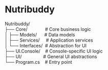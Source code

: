 # Nutribuddy

Nutribuddy/  
├── Core/                &nbsp;&nbsp;&nbsp;&nbsp;&nbsp;&nbsp;&nbsp;&nbsp;&nbsp;&nbsp;&nbsp;&nbsp;&nbsp;# Core business logic  
│   ├── Models/          &nbsp;&nbsp;&nbsp;&nbsp;&nbsp;# Data models  
│   ├── Services/        &nbsp;&nbsp;&nbsp;&nbsp;# Application services  
│   └── Interfaces/      &nbsp;# Abstraction for UI  
├── UI.Console/          &nbsp;&nbsp;&nbsp;# Console-specific UI logic  
├── UI/                  &nbsp;&nbsp;&nbsp;&nbsp;&nbsp;&nbsp;&nbsp;&nbsp;&nbsp;&nbsp;&nbsp;&nbsp;&nbsp;&nbsp;&nbsp;&nbsp;# General UI abstractions  
└── Program.cs           &nbsp;&nbsp;&nbsp;# Entry point  
